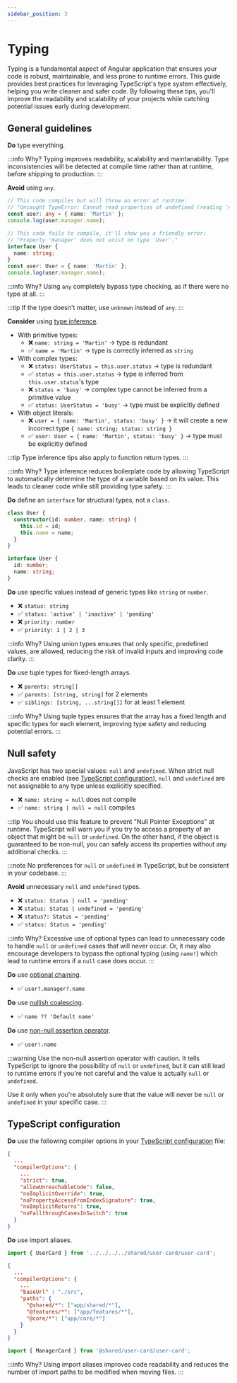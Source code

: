 ```yaml
---
sidebar_position: 3
---
```

# Typing

Typing is a fundamental aspect of Angular application that ensures your code is robust, maintainable, and less prone to runtime errors. This guide provides best practices for leveraging TypeScript's type system effectively, helping you write cleaner and safer code. By following these tips, you'll improve the readability and scalability of your projects while catching potential issues early during development.

## General guidelines

**Do** type everything.

:::info Why?
Typing improves readability, scalability and maintanability. Type inconsistencies will be detected at compile time rather than at runtime, before shipping to production.
:::

**Avoid** using `any`.

```ts title="❌ any"
// This code compiles but will throw an error at runtime:
// "Uncaught TypeError: Cannot read properties of undefined (reading 'name')"
const user: any = { name: 'Martin' };
console.log(user.manager.name);
```

```ts title="✅ Proper typing"
// This code fails to compile, it'll show you a friendly error:
// "Property 'manager' does not exist on type 'User'."
interface User {
  name: string;
}
const user: User = { name: 'Martin' };
console.log(user.manager.name);
```

:::info Why?
Using `any` completely bypass type checking, as if there were no type at all.
:::

:::tip
If the type doesn't matter, use `unknown` instead of `any`.
:::

**Consider** using [type inference](https://www.typescriptlang.org/docs/handbook/type-inference.html).
- With primitive types:
  - ❌ `name: string = 'Martin'` → type is redundant
  - ✅ `name = 'Martin'` → type is correctly inferred as `string`
- With complex types:
  - ❌ `status: UserStatus = this.user.status` → type is redundant
  - ✅ `status = this.user.status` → type is inferred from `this.user.status`'s type
  - ❌ `status = 'busy'` → complex type cannot be inferred from a primitive value
  - ✅ `status: UserStatus = 'busy'` → type must be explicitly defined
- With object literals:
  - ❌ `user = { name: 'Martin', status: 'busy' }` → it will create a new incorrect type `{ name: string; status: string }`
  - ✅ `user: User = { name: 'Martin', status: 'busy' }` → type must be explicitly defined

:::tip
Type inference tips also apply to function return types.
:::

:::info Why?
Type inference reduces boilerplate code by allowing TypeScript to automatically determine the type of a variable based on its value. This leads to cleaner code while still providing type safety.
:::

**Do** define an `interface` for structural types, not a `class`.

```ts title="❌ class"
class User {
  constructor(id: number, name: string) {
    this.id = id;
    this.name = name;
  }
}
```

```ts title="✅ interface"
interface User {
  id: number;
  name: string;
}
```

**Do** use specific values instead of generic types like `string` or `number`.
- ❌ `status: string`
- ✅ `status: 'active' | 'inactive' | 'pending'`
- ❌ `priority: number`
- ✅ `priority: 1 | 2 | 3`

:::info Why?
Using union types ensures that only specific, predefined values, are allowed, reducing the risk of invalid inputs and improving code clarity.
:::

**Do** use tuple types for fixed-length arrays.

- ❌ `parents: string[]`
- ✅ `parents: [string, string]` for 2 elements
- ✅ `siblings: [string, ...string[]]` for at least 1 element

:::info Why?
Using tuple types ensures that the array has a fixed length and specific types for each element, improving type safety and reducing potential errors.
:::

## Null safety

JavaScript has two special values: `null` and `undefined`. When strict null checks are enabled (see [TypeScript configuration](#typescript-configuration)), `null` and `undefined` are not assignable to any type unless explicitly specified. 

- ❌ `name: string = null` does not compile
- ✅ `name: string | null = null` compiles

:::tip
You should use this feature to prevent "Null Pointer Exceptions" at runtime. TypeScript will warn you if you try to access a property of an object that might be `null` or `undefined`. On the other hand, if the object is guaranteed to be non-null, you can safely access its properties without any additional checks.
:::

:::note
No preferences for `null` or `undefined` in TypeScript, but be consistent in your codebase.
:::

**Avoid** unnecessary `null` and `undefined` types.

- ❌ `status: Status | null = 'pending'`
- ❌ `status: Status | undefined = 'pending'`
- ❌ `status?: Status = 'pending'`
- ✅ `status: Status = 'pending'`

:::info Why?
Excessive use of optional types can lead to unnecessary code to handle `null` or `undefined` cases that will never occur. Or, it may also encourage developers to bypass the optional typing (using `name!`) which lead to runtime errors if a `null` case does occur.
:::

**Do** use [optional chaining](https://developer.mozilla.org/en-US/docs/Web/JavaScript/Reference/Operators/Optional_chaining).
- ✅ `user?.manager?.name`

**Do** use [nullish coalescing](https://developer.mozilla.org/en-US/docs/Web/JavaScript/Reference/Operators/Nullish_coalescing).
- ✅ `name ?? 'Default name'`

**Do** use [non-null assertion operator](https://www.typescriptlang.org/docs/handbook/2/everyday-types.html#non-null-assertion-operator-postfix-).
- ✅ `user!.name`

:::warning
Use the non-null assertion operator with caution. It tells TypeScript to ignore the possibility of `null` or `undefined`, but it can still lead to runtime errors if you're not careful and the value is actually `null` or `undefined`.

Use it only when you're absolutely sure that the value will never be `null` or `undefined` in your specific case.
:::

## TypeScript configuration

**Do** use the following compiler options in your [TypeScript configuration](https://www.typescriptlang.org/tsconfig/) file:

```json title="✅ tsconfig.json"
{
  ...
  "compilerOptions": {
    ...
    "strict": true,
    "allowUnreachableCode": false,
    "noImplicitOverride": true,
    "noPropertyAccessFromIndexSignature": true,
    "noImplicitReturns": true,
    "noFallthroughCasesInSwitch": true
  }
}
```

**Do** use import aliases.

```ts title="❌ user-page.ts"
import { UserCard } from '../../../../shared/user-card/user-card';
````

```json title="✅ tsconfig.json"
{
  ...
  "compilerOptions": {
    ...
    "baseUrl" : "./src",
    "paths": {
      "@shared/*": ["app/shared/*"],
      "@features/*": ["app/features/*"],
      "@core/*": ["app/core/*"]
    }
  }
}
```

```ts title="✅ user-page.ts"
import { ManagerCard } from '@shared/user-card/user-card';
````

:::info Why?
Using import aliases improves code readability and reduces the number of import paths to be modified when moving files.
:::
